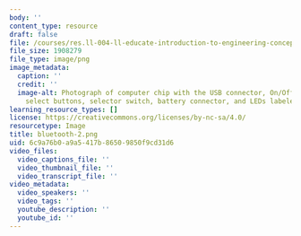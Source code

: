 ```yaml
---
body: ''
content_type: resource
draft: false
file: /courses/res.ll-004-ll-educate-introduction-to-engineering-concepts-spring-2022/bluetooth-2.png
file_size: 1908279
file_type: image/png
image_metadata:
  caption: ''
  credit: ''
  image-alt: Photograph of computer chip with the USB connector, On/Off LED, LED color
    select buttons, selector switch, battery connector, and LEDs labeled.
learning_resource_types: []
license: https://creativecommons.org/licenses/by-nc-sa/4.0/
resourcetype: Image
title: bluetooth-2.png
uid: 6c9a76b0-a9a5-417b-8650-9850f9cd31d6
video_files:
  video_captions_file: ''
  video_thumbnail_file: ''
  video_transcript_file: ''
video_metadata:
  video_speakers: ''
  video_tags: ''
  youtube_description: ''
  youtube_id: ''
---
```

